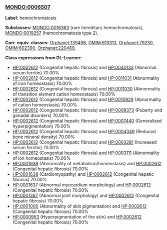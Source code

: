 
### [MONDO:0006507](http://purl.obolibrary.org/obo/MONDO_0006507)
**Label:** hemochromatosis

**Subclasses:** [MONDO:0016363](http://purl.obolibrary.org/obo/MONDO_0016363) (rare hereditary hemochromatosis), [MONDO:0019257](http://purl.obolibrary.org/obo/MONDO_0019257) (hemochromatosis type 2), 

**Corr. equiv. classes:** [Orphanet:139498](http://www.orpha.net/ORDO/Orphanet_139498), [OMIM:613313](http://purl.obolibrary.org/obo/OMIM_613313), [Orphanet:79230](http://www.orpha.net/ORDO/Orphanet_79230), [OMIM:602390](http://purl.obolibrary.org/obo/OMIM_602390), [Orphanet:220489](http://www.orpha.net/ORDO/Orphanet_220489), 

**Class expressions from DL-Learner:**

- [HP:0002612](http://purl.obolibrary.org/obo/HP_0002612) (Congenital hepatic fibrosis) and [HP:0040133](http://purl.obolibrary.org/obo/HP_0040133) (Abnormal serum ferritin) 70.00%
- [HP:0002612](http://purl.obolibrary.org/obo/HP_0002612) (Congenital hepatic fibrosis) and [HP:0011031](http://purl.obolibrary.org/obo/HP_0011031) (Abnormality of iron homeostasis) 70.00%
- [HP:0002612](http://purl.obolibrary.org/obo/HP_0002612) (Congenital hepatic fibrosis) and [HP:0011030](http://purl.obolibrary.org/obo/HP_0011030) (Abnormality of transition element cation homeostasis) 70.00%
- [HP:0002612](http://purl.obolibrary.org/obo/HP_0002612) (Congenital hepatic fibrosis) and [HP:0010929](http://purl.obolibrary.org/obo/HP_0010929) (Abnormality of cation homeostasis) 70.00%
- [HP:0002612](http://purl.obolibrary.org/obo/HP_0002612) (Congenital hepatic fibrosis) and [HP:0008373](http://purl.obolibrary.org/obo/HP_0008373) (Puberty and gonadal disorders) 70.00%
- [HP:0002612](http://purl.obolibrary.org/obo/HP_0002612) (Congenital hepatic fibrosis) and [HP:0007440](http://purl.obolibrary.org/obo/HP_0007440) (Generalized hyperpigmentation) 70.00%
- [HP:0002612](http://purl.obolibrary.org/obo/HP_0002612) (Congenital hepatic fibrosis) and [HP:0004349](http://purl.obolibrary.org/obo/HP_0004349) (Reduced bone mineral density) 70.00%
- [HP:0002612](http://purl.obolibrary.org/obo/HP_0002612) (Congenital hepatic fibrosis) and [HP:0003281](http://purl.obolibrary.org/obo/HP_0003281) (Increased serum ferritin) 70.00%
- [HP:0002612](http://purl.obolibrary.org/obo/HP_0002612) (Congenital hepatic fibrosis) and [HP:0003111](http://purl.obolibrary.org/obo/HP_0003111) (Abnormality of ion homeostasis) 70.00%
- [HP:0001939](http://purl.obolibrary.org/obo/HP_0001939) (Abnormality of metabolism/homeostasis) and [HP:0002612](http://purl.obolibrary.org/obo/HP_0002612) (Congenital hepatic fibrosis) 70.00%
- [HP:0001638](http://purl.obolibrary.org/obo/HP_0001638) (Cardiomyopathy) and [HP:0002612](http://purl.obolibrary.org/obo/HP_0002612) (Congenital hepatic fibrosis) 70.00%
- [HP:0001637](http://purl.obolibrary.org/obo/HP_0001637) (Abnormal myocardium morphology) and [HP:0002612](http://purl.obolibrary.org/obo/HP_0002612) (Congenital hepatic fibrosis) 70.00%
- [HP:0001367](http://purl.obolibrary.org/obo/HP_0001367) (Abnormal joint morphology) and [HP:0002612](http://purl.obolibrary.org/obo/HP_0002612) (Congenital hepatic fibrosis) 70.00%
- [HP:0001000](http://purl.obolibrary.org/obo/HP_0001000) (Abnormality of skin pigmentation) and [HP:0002612](http://purl.obolibrary.org/obo/HP_0002612) (Congenital hepatic fibrosis) 70.00%
- [HP:0000953](http://purl.obolibrary.org/obo/HP_0000953) (Hyperpigmentation of the skin) and [HP:0002612](http://purl.obolibrary.org/obo/HP_0002612) (Congenital hepatic fibrosis) 70.00%



